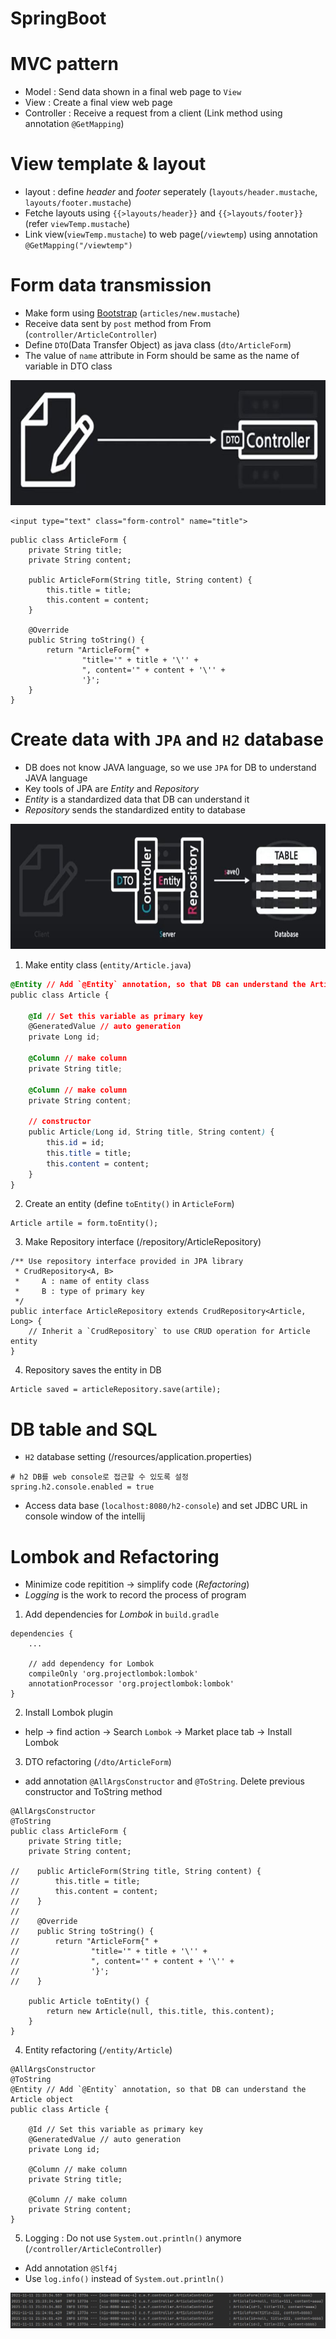 # SpringBoot

# MVC pattern
* Model : Send data shown in a final web page to `View`
* View : Create a final view web page
* Controller : Receive a request from a client (Link method using annotation `@GetMapping`)  

# View template & layout
* layout : define *header* and *footer* seperately (`layouts/header.mustache`, `layouts/footer.mustache`)
* Fetche layouts using `{{>layouts/header}}` and `{{>layouts/footer}}` (refer `viewTemp.mustache`)
* Link view(`viewTemp.mustache`) to web page(`/viewtemp`) using annotation `@GetMapping("/viewtemp")`

# Form data transmission
* Make form using [Bootstrap](https://getbootstrap.com/) (`articles/new.mustache`)
* Receive data sent by `post` method from From (`controller/ArticleController`)
* Define `DTO`(Data Transfer Object) as java class (`dto/ArticleForm`)
* The value of `name` attribute in Form should be same as the name of variable in DTO class

<img src="https://github.com/chanlenium/SpringBoot/blob/main/Sending%20form%20data.JPG" width="600" height="200" />

```
<input type="text" class="form-control" name="title">
```
```
public class ArticleForm {
    private String title;
    private String content;

    public ArticleForm(String title, String content) {
        this.title = title;
        this.content = content;
    }

    @Override
    public String toString() {
        return "ArticleForm{" +
                "title='" + title + '\'' +
                ", content='" + content + '\'' +
                '}';
    }
}
```

# Create data with `JPA` and `H2` database
* DB does not know JAVA language, so we use `JPA` for DB to understand JAVA language
* Key tools of JPA are *Entity* and *Repository*
* *Entity* is a standardized data that DB can understand it
* *Repository* sends the standardized entity to database

<img src="https://github.com/chanlenium/SpringBoot/blob/main/Create%20data%20with%20JPA.JPG" width="600" height="200" />

1. Make entity class (`entity/Article.java`)
```css
@Entity // Add `@Entity` annotation, so that DB can understand the Article object
public class Article {

    @Id // Set this variable as primary key
    @GeneratedValue // auto generation
    private Long id;

    @Column // make column
    private String title;

    @Column // make column
    private String content;

    // constructor
    public Article(Long id, String title, String content) {
        this.id = id;
        this.title = title;
        this.content = content;
    }
}
```

2. Create an entity (define `toEntity()` in `ArticleForm`)
```
Article artile = form.toEntity();
```

3. Make Repository interface (/repository/ArticleRepository)
```
/** Use repository interface provided in JPA library
 * CrudRepository<A, B>
 *     A : name of entity class
 *     B : type of primary key
 */
public interface ArticleRepository extends CrudRepository<Article, Long> {
    // Inherit a `CrudRepository` to use CRUD operation for Article entity 
}
```

4. Repository saves the entity in DB
```
Article saved = articleRepository.save(artile);
```

# DB table and SQL
* `H2` database setting (/resources/application.properties)
```
# h2 DB를 web console로 접근할 수 있도록 설정
spring.h2.console.enabled = true 
```
* Access data base (`localhost:8080/h2-console`) and set JDBC URL in console window of the intellij

# Lombok and Refactoring
* Minimize code repitition -> simplify code (*Refactoring*)
* *Logging* is the work to record the process of program
1. Add dependencies for *Lombok* in `build.gradle`
```
dependencies {
	...

	// add dependency for Lombok
	compileOnly 'org.projectlombok:lombok'
	annotationProcessor 'org.projectlombok:lombok'
}
```

2. Install Lombok plugin 
* help -> find action -> Search `Lombok` -> Market place tab -> Install Lombok

3. DTO refactoring (`/dto/ArticleForm`)
* add annotation `@AllArgsConstructor` and `@ToString`. Delete previous constructor and ToString method 
```
@AllArgsConstructor
@ToString
public class ArticleForm {
    private String title;
    private String content;

//    public ArticleForm(String title, String content) {
//        this.title = title;
//        this.content = content;
//    }
//
//    @Override
//    public String toString() {
//        return "ArticleForm{" +
//                "title='" + title + '\'' +
//                ", content='" + content + '\'' +
//                '}';
//    }

    public Article toEntity() {
        return new Article(null, this.title, this.content);
    }
}
```

4. Entity refactoring (`/entity/Article`)
```
@AllArgsConstructor
@ToString
@Entity // Add `@Entity` annotation, so that DB can understand the Article object
public class Article {

    @Id // Set this variable as primary key
    @GeneratedValue // auto generation
    private Long id;

    @Column // make column
    private String title;

    @Column // make column
    private String content;
}
```

5. Logging : Do not use `System.out.println()` anymore (`/controller/ArticleController`) 
* Add annotation `@Slf4j`
* Use `log.info()` instead of `System.out.println()`
<img src="https://github.com/chanlenium/SpringBoot/blob/main/lombok_result.JPG" />
